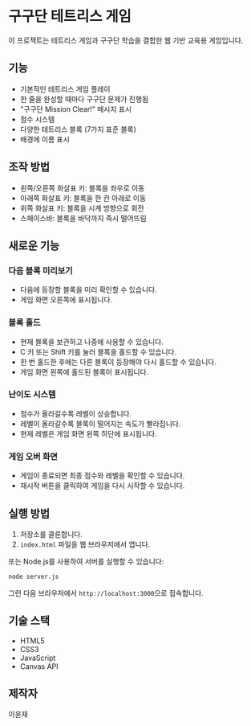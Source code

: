 # 구구단 테트리스 게임

이 프로젝트는 테트리스 게임과 구구단 학습을 결합한 웹 기반 교육용 게임입니다.

## 기능

- 기본적인 테트리스 게임 플레이
- 한 줄을 완성할 때마다 구구단 문제가 진행됨
- "구구단 Mission Clear!" 메시지 표시
- 점수 시스템
- 다양한 테트리스 블록 (7가지 표준 블록)
- 배경에 이름 표시

## 조작 방법

- 왼쪽/오른쪽 화살표 키: 블록을 좌우로 이동
- 아래쪽 화살표 키: 블록을 한 칸 아래로 이동
- 위쪽 화살표 키: 블록을 시계 방향으로 회전
- 스페이스바: 블록을 바닥까지 즉시 떨어뜨림

## 새로운 기능

### 다음 블록 미리보기
- 다음에 등장할 블록을 미리 확인할 수 있습니다.
- 게임 화면 오른쪽에 표시됩니다.

### 블록 홀드
- 현재 블록을 보관하고 나중에 사용할 수 있습니다.
- C 키 또는 Shift 키를 눌러 블록을 홀드할 수 있습니다.
- 한 번 홀드한 후에는 다른 블록이 등장해야 다시 홀드할 수 있습니다.
- 게임 화면 왼쪽에 홀드된 블록이 표시됩니다.

### 난이도 시스템
- 점수가 올라갈수록 레벨이 상승합니다.
- 레벨이 올라갈수록 블록이 떨어지는 속도가 빨라집니다.
- 현재 레벨은 게임 화면 왼쪽 하단에 표시됩니다.

### 게임 오버 화면
- 게임이 종료되면 최종 점수와 레벨을 확인할 수 있습니다.
- 재시작 버튼을 클릭하여 게임을 다시 시작할 수 있습니다.

## 실행 방법

1. 저장소를 클론합니다.
2. `index.html` 파일을 웹 브라우저에서 엽니다.

또는 Node.js를 사용하여 서버를 실행할 수 있습니다:

```bash
node server.js
```

그런 다음 브라우저에서 `http://localhost:3000`으로 접속합니다.

## 기술 스택

- HTML5
- CSS3
- JavaScript
- Canvas API

## 제작자

이윤재 